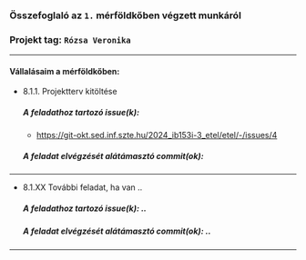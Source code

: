 ### Összefoglaló az `1.` mérföldkőben végzett munkáról

### Projekt tag: `Rózsa Veronika`

___

#### Vállalásaim a mérföldkőben: 

 - 8.1.1. Projektterv kitöltése

    ##### A feladathoz tartozó issue(k):

     - https://git-okt.sed.inf.szte.hu/2024_ib153i-3_etel/etel/-/issues/4

    ##### A feladat elvégzését alátámasztó commit(ok):



___

 - 8.1.XX További feladat, ha van ..

     ##### A feladathoz tartozó issue(k): ..

     ##### A feladat elvégzését alátámasztó commit(ok): ..

___

